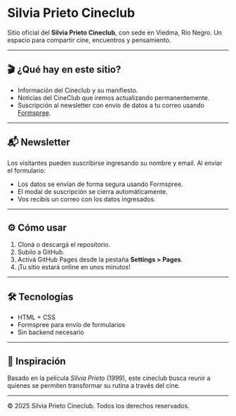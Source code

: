 # Silvia Prieto Cineclub

Sitio oficial del **Silvia Prieto Cineclub**, con sede en Viedma, Río Negro. Un espacio para compartir cine, encuentros y pensamiento.

---

## 🎬 ¿Qué hay en este sitio?

- Información del Cineclub y su manifiesto.
- Noticias del CineClub que iremos actualizando permanentemente.
- Suscripción al newsletter con envío de datos a tu correo usando [Formspree](https://formspree.io).

---

## 📬 Newsletter

Los visitantes pueden suscribirse ingresando su nombre y email. Al enviar el formulario:

- Los datos se envían de forma segura usando Formspree.
- El modal de suscripción se cierra automáticamente.
- Vos recibís un correo con los datos ingresados.

---

## ⚙️ Cómo usar

1. Cloná o descargá el repositorio.
2. Subilo a GitHub.
3. Activá GitHub Pages desde la pestaña **Settings > Pages**.
4. ¡Tu sitio estará online en unos minutos!

---

## 🛠️ Tecnologías

- HTML + CSS
- Formspree para envío de formularios
- Sin backend necesario

---

## 🧠 Inspiración

Basado en la película *Silvia Prieto* (1999), este cineclub busca reunir a quienes se permiten transformar su rutina a través del cine.

---

© 2025 Silvia Prieto Cineclub. Todos los derechos reservados.
